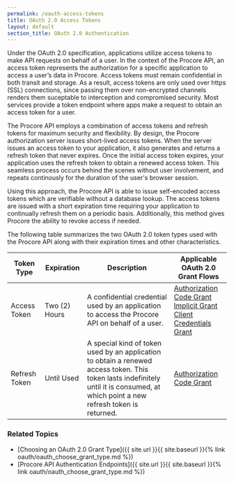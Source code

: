 ```yaml
---
permalink: /oauth-access-tokens
title: OAuth 2.0 Access Tokens
layout: default
section_title: OAuth 2.0 Authentication
---
```


Under the OAuth 2.0 specification, applications utilize access tokens to make API requests on behalf of a user.
In the context of the Procore API, an access token represents the authorization for a specific application to access a user’s data in Procore. Access tokens must remain confidential in both transit and storage.
As a result, access tokens are only used over https (SSL) connections, since passing them over non-encrypted channels renders them suceptable to interception and compromised security. Most services provide a token endpoint where apps make a request to obtain an access token for a user.

The Procore API employs a combination of access tokens and refresh tokens for maximum security and flexibility.
By design, the Procore authorization server issues short-lived access tokens. When the server issues an access token to your application, it also generates and returns a refresh token that never expires. Once the initial access token expires, your application uses the refresh token to obtain a renewed access token. This seamless process occurs behind the scenes without user involvement, and repeats continously for the duration of the user's browser session.

Using this approach, the Procore API is able to issue self-encoded access tokens which are verifiable without a database lookup. The access tokens are issued with a short expiration time requiring your application to continually refresh them on a periodic basis. Additionally, this method gives Procore the ability to revoke access if needed.

The following table summarizes the two OAuth 2.0 token types used with the Procore API along with their expiration times and other characteristics.

<table>
  <thead>
  <tr>
    <th>Token Type</th>
    <th>Expiration</th>
    <th>Description</th>
    <th>Applicable OAuth 2.0 Grant Flows</th>
  </tr>
  </thead>
  <tbody>
  <tr>
    <td>Access Token</td>
    <td>Two (2) Hours</td>
    <td>A confidential credential used by an application to access the Procore API on behalf of a user.</td>
    <td><a href="/documentation/oauth-auth-grant-flow">Authorization Code Grant</a><br /><a href="/documentation/oauth-implicit-flow">Implicit Grant</a><br /><a href="/documentation/oauth-client-credentials">Client Credentials Grant</a></td>
  </tr>
  <tr>
    <td>Refresh Token</td>
    <td>Until Used</td>
    <td>A special kind of token used by an application to obtain a renewed access token. This token lasts indefinitely until it is consumed, at which point a new refresh token is returned.</td>
    <td><a href="/documentation/oauth-auth-grant-flow">Authorization Code Grant</a></td>
  </tr>
  </tbody>
</table>

### Related Topics

- [Choosing an OAuth 2.0 Grant Type]({{ site.url }}{{ site.baseurl }}{% link oauth/oauth_choose_grant_type.md %})
- [Procore API Authentication Endpoints]({{ site.url }}{{ site.baseurl }}{% link oauth/oauth_choose_grant_type.md %})
